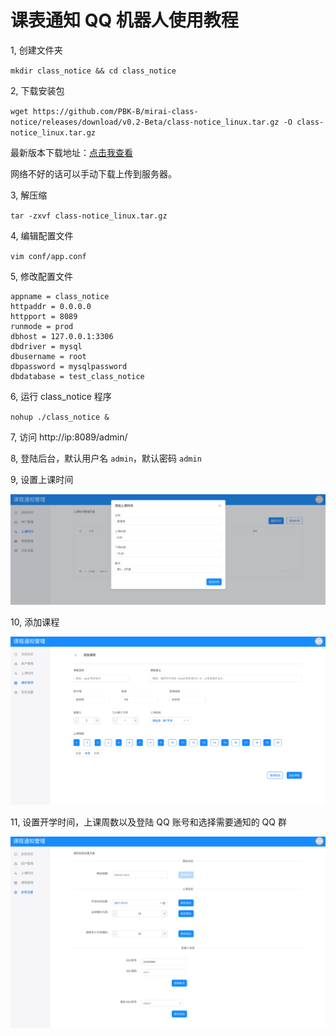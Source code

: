 # 课表通知 QQ 机器人使用教程

1, 创建文件夹

`mkdir class_notice && cd class_notice`

2, 下载安装包

`wget https://github.com/PBK-B/mirai-class-notice/releases/download/v0.2-Beta/class-notice_linux.tar.gz -O class-notice_linux.tar.gz`

最新版本下载地址：[点击我查看](https://github.com/PBK-B/mirai-class-notice/releases/)

网络不好的话可以手动下载上传到服务器。

3, 解压缩

`tar -zxvf class-notice_linux.tar.gz`

4, 编辑配置文件

`vim conf/app.conf`

5, 修改配置文件

```
appname = class_notice
httpaddr = 0.0.0.0
httpport = 8089
runmode = prod
dbhost = 127.0.0.1:3306
dbdriver = mysql
dbusername = root
dbpassword = mysqlpassword
dbdatabase = test_class_notice
```

6, 运行 class_notice 程序

`nohup ./class_notice &`

7, 访问 http://ip:8089/admin/

8, 登陆后台，默认用户名 `admin`，默认密码 `admin`

9, 设置上课时间

![docs/images/img-01.png](/docs/images/img-01.png)

10, 添加课程

![docs/images/img-02.png](/docs/images/img-02.png)

11, 设置开学时间，上课周数以及登陆 QQ 账号和选择需要通知的 QQ 群

![docs/images/img-03.png](/docs/images/img-03.png)